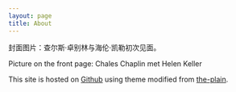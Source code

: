```yaml
---
layout: page
title: About
---
```


封面图片：查尔斯·卓别林与海伦·凯勒初次见面。

Picture on the front page: Chales Chaplin met Helen Keller

This site is hosted on [Github](https://github.com) using theme modified from [the-plain](https://github.com/heiswayi/the-plain).
